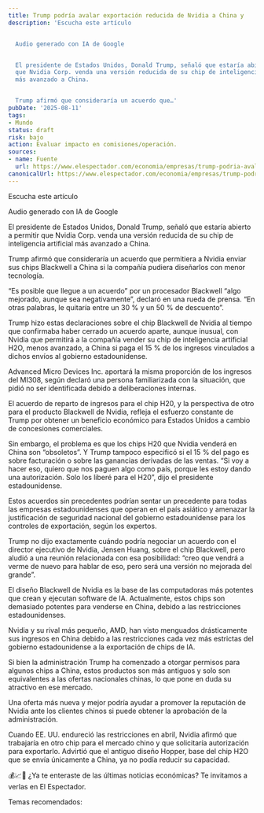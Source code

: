 ```yaml
---
title: Trump podría avalar exportación reducida de Nvidia a China y
description: 'Escucha este artículo


  Audio generado con IA de Google


  El presidente de Estados Unidos, Donald Trump, señaló que estaría abierto a permitir
  que Nvidia Corp. venda una versión reducida de su chip de inteligencia artificial
  más avanzado a China.


  Trump afirmó que consideraría un acuerdo que…'
pubDate: '2025-08-11'
tags:
- Mundo
status: draft
risk: bajo
action: Evaluar impacto en comisiones/operación.
sources:
- name: Fuente
  url: https://www.elespectador.com/economia/empresas/trump-podria-avalar-exportacion-reducida-de-nvidia-a-china-y-cobraria-la-operacion/
canonicalUrl: https://www.elespectador.com/economia/empresas/trump-podria-avalar-exportacion-reducida-de-nvidia-a-china-y-cobraria-la-operacion/
---
```

Escucha este artículo

Audio generado con IA de Google

El presidente de Estados Unidos, Donald Trump, señaló que estaría abierto a permitir que Nvidia Corp. venda una versión reducida de su chip de inteligencia artificial más avanzado a China.

Trump afirmó que consideraría un acuerdo que permitiera a Nvidia enviar sus chips Blackwell a China si la compañía pudiera diseñarlos con menor tecnología.

“Es posible que llegue a un acuerdo” por un procesador Blackwell “algo mejorado, aunque sea negativamente”, declaró en una rueda de prensa. “En otras palabras, le quitaría entre un 30 % y un 50 % de descuento”.

Trump hizo estas declaraciones sobre el chip Blackwell de Nvidia al tiempo que confirmaba haber cerrado un acuerdo aparte, aunque inusual, con Nvidia que permitirá a la compañía vender su chip de inteligencia artificial H2O, menos avanzado, a China si paga el 15 % de los ingresos vinculados a dichos envíos al gobierno estadounidense.

Advanced Micro Devices Inc. aportará la misma proporción de los ingresos del MI308, según declaró una persona familiarizada con la situación, que pidió no ser identificada debido a deliberaciones internas.

El acuerdo de reparto de ingresos para el chip H20, y la perspectiva de otro para el producto Blackwell de Nvidia, refleja el esfuerzo constante de Trump por obtener un beneficio económico para Estados Unidos a cambio de concesiones comerciales.

Sin embargo, el problema es que los chips H20 que Nvidia venderá en China son “obsoletos”. Y Trump tampoco especificó si el 15 % del pago es sobre facturación o sobre las ganancias derivadas de las ventas. “Si voy a hacer eso, quiero que nos paguen algo como país, porque les estoy dando una autorización. Solo los liberé para el H20”, dijo el presidente estadounidense.

Estos acuerdos sin precedentes podrían sentar un precedente para todas las empresas estadounidenses que operan en el país asiático y amenazar la justificación de seguridad nacional del gobierno estadounidense para los controles de exportación, según los expertos.

Trump no dijo exactamente cuándo podría negociar un acuerdo con el director ejecutivo de Nvidia, Jensen Huang, sobre el chip Blackwell, pero aludió a una reunión relacionada con esa posibilidad: “creo que vendrá a verme de nuevo para hablar de eso, pero será una versión no mejorada del grande”.

El diseño Blackwell de Nvidia es la base de las computadoras más potentes que crean y ejecutan software de IA. Actualmente, estos chips son demasiado potentes para venderse en China, debido a las restricciones estadounidenses.

Nvidia y su rival más pequeño, AMD, han visto menguados drásticamente sus ingresos en China debido a las restricciones cada vez más estrictas del gobierno estadounidense a la exportación de chips de IA.

Si bien la administración Trump ha comenzado a otorgar permisos para algunos chips a China, estos productos son más antiguos y solo son equivalentes a las ofertas nacionales chinas, lo que pone en duda su atractivo en ese mercado.

Una oferta más nueva y mejor podría ayudar a promover la reputación de Nvidia ante los clientes chinos si puede obtener la aprobación de la administración.

Cuando EE. UU. endureció las restricciones en abril, Nvidia afirmó que trabajaría en otro chip para el mercado chino y que solicitaría autorización para exportarlo. Advirtió que el antiguo diseño Hopper, base del chip H2O que se envía únicamente a China, ya no podía reducir su capacidad.

💰📈💱 ¿Ya te enteraste de las últimas noticias económicas? Te invitamos a verlas en El Espectador.

Temas recomendados: